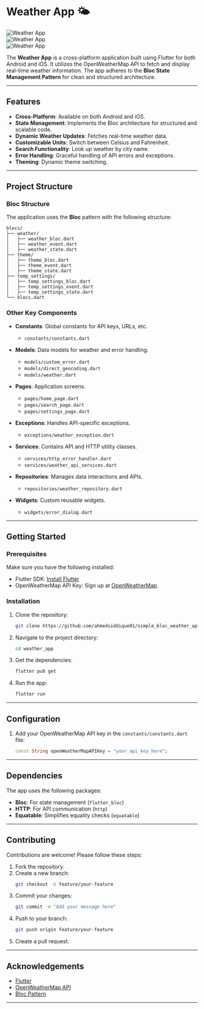 # Weather App 🌤️

![Weather App](https://img.shields.io/badge/version-1.0-blue.svg)  
![Weather App](https://img.shields.io/badge/platform-Flutter-lightblue.svg)  
![Weather App](https://img.shields.io/badge/api-openweathermap.org-brightgreen.svg)

The **Weather App** is a cross-platform application built using Flutter for both Android and iOS. It utilizes the OpenWeatherMap API to fetch and display real-time weather information. The app adheres to the **Bloc State Management Pattern** for clean and structured architecture.

---

## Features

- **Cross-Platform**: Available on both Android and iOS.
- **State Management**: Implements the Bloc architecture for structured and scalable code.
- **Dynamic Weather Updates**: Fetches real-time weather data.
- **Customizable Units**: Switch between Celsius and Fahrenheit.
- **Search Functionality**: Look up weather by city name.
- **Error Handling**: Graceful handling of API errors and exceptions.
- **Theming**: Dynamic theme switching.

---

## Project Structure

### **Bloc Structure**

The application uses the **Bloc** pattern with the following structure:

```
blocs/
├── weather/
│   ├── weather_bloc.dart
│   ├── weather_event.dart
│   ├── weather_state.dart
├── theme/
│   ├── theme_bloc.dart
│   ├── theme_event.dart
│   ├── theme_state.dart
├── temp_settings/
│   ├── temp_settings_bloc.dart
│   ├── temp_settings_event.dart
│   ├── temp_settings_state.dart
└── blocs.dart
```

### **Other Key Components**

- **Constants**: Global constants for API keys, URLs, etc.
    - `constants/constants.dart`

- **Models**: Data models for weather and error handling.
    - `models/custom_error.dart`
    - `models/direct_geocoding.dart`
    - `models/weather.dart`

- **Pages**: Application screens.
    - `pages/home_page.dart`
    - `pages/search_page.dart`
    - `pages/settings_page.dart`

- **Exceptions**: Handles API-specific exceptions.
    - `exceptions/weather_exception.dart`

- **Services**: Contains API and HTTP utility classes.
    - `services/http_error_handler.dart`
    - `services/weather_api_services.dart`

- **Repositories**: Manages data interactions and APIs.
    - `repositories/weather_repository.dart`

- **Widgets**: Custom reusable widgets.
    - `widgets/error_dialog.dart`

---

## Getting Started

### Prerequisites

Make sure you have the following installed:

- Flutter SDK: [Install Flutter](https://flutter.dev/docs/get-started/install)
- OpenWeatherMap API Key: Sign up at [OpenWeatherMap](https://openweathermap.org/).

### Installation

1. Clone the repository:
   ```bash
   git clone https://github.com/ahmedsiddique01/simple_bloc_weather_app.git
   ```
2. Navigate to the project directory:
   ```bash
   cd weather_app
   ```
3. Get the dependencies:
   ```bash
   flutter pub get
   ```
4. Run the app:
   ```bash
   flutter run
   ```

---

## Configuration

1. Add your OpenWeatherMap API key in the `constants/constants.dart` file:
   ```dart
   const String openWeatherMapAPIKey = "your_api_key_here";
   ```

---

## Dependencies

The app uses the following packages:

- **Bloc**: For state management (`flutter_bloc`)
- **HTTP**: For API communication (`http`)
- **Equatable**: Simplifies equality checks (`equatable`)

---

## Contributing

Contributions are welcome! Please follow these steps:

1. Fork the repository.
2. Create a new branch:
   ```bash
   git checkout -b feature/your-feature
   ```
3. Commit your changes:
   ```bash
   git commit -m "Add your message here"
   ```
4. Push to your branch:
   ```bash
   git push origin feature/your-feature
   ```
5. Create a pull request.

---

## Acknowledgements

- [Flutter](https://flutter.dev/)
- [OpenWeatherMap API](https://openweathermap.org/)
- [Bloc Pattern](https://bloclibrary.dev/)

---

